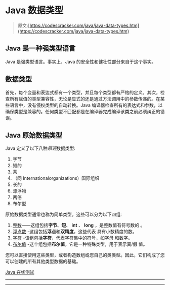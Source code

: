 # Java 数据类型

> 原文:[https://codescracker.com/java/java-data-types.htm](https://codescracker.com/java/java-data-types.htm)

## Java 是一种强类型语言

Java 是强类型语言。事实上，Java 的安全性和健壮性部分来自于这个事实。

## 数据类型

首先，每个变量和表达式都有一个类型，并且每个类型都有严格的定义。其次，检查所有赋值的类型兼容性，无论是显式的还是通过方法调用中的参数传递的。在某些语言中，没有侵权类型的自动转换。Java 编译器检查所有的表达式和参数，以确保类型是兼容的。任何类型不匹配都是在编译器完成编译该类之前必须纠正的错误。

## Java 原始数据类型

Java 定义了以下八种*原语*数据类型:

1.  字节
2.  短的
3.  茶
4.  （同 Internationalorganizations）国际组织
5.  长的
6.  漂浮物
7.  两倍
8.  布尔型

原始数据类型通常也称为简单类型。这些可以分为以下四组:

1.  [整数](/java/java-integers.htm)——这组包括**字节**、**短**、 **int** 、 **long** ，是整数值有符号数的 。
2.  [浮点数](/java/java-floating-point-types.htm) -这组包括**浮点**和**双精度**，这些代表 具有小数精度的数。
3.  [字符](/java/java-characters.htm) -该组包括**字符**，代表字符集中的符号，如字母 和数字。
4.  [布尔值](/java/java-booleans.htm) -这个组包括**布尔值**，它是一种特殊类型，用于表示真/假 值。

您可以直接使用这些类型，或者构造数组或您自己的类类型。因此，它们构成了您可以创建的所有其他类型数据的基础。

[Java 在线测试](/exam/showtest.php?subid=1)

* * *

* * *